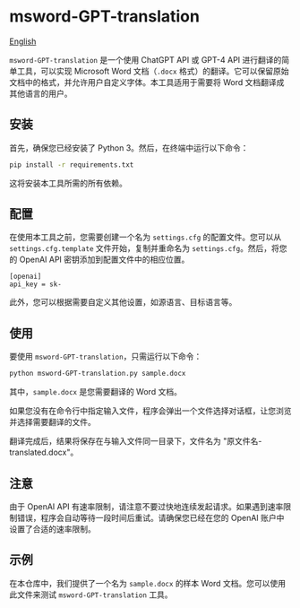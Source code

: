# msword-GPT-translation

[English](./readme.md)

`msword-GPT-translation` 是一个使用 ChatGPT API 或 GPT-4 API 进行翻译的简单工具，可以实现 Microsoft Word 文档（`.docx` 格式）的翻译。它可以保留原始文档中的格式，并允许用户自定义字体。本工具适用于需要将 Word 文档翻译成其他语言的用户。

## 安装

首先，确保您已经安装了 Python 3。然后，在终端中运行以下命令：

```bash
pip install -r requirements.txt
```

这将安装本工具所需的所有依赖。

## 配置

在使用本工具之前，您需要创建一个名为 `settings.cfg` 的配置文件。您可以从 `settings.cfg.template` 文件开始，复制并重命名为 `settings.cfg`。然后，将您的 OpenAI API 密钥添加到配置文件中的相应位置。

```
[openai]
api_key = sk-
```

此外，您可以根据需要自定义其他设置，如源语言、目标语言等。

## 使用

要使用 `msword-GPT-translation`，只需运行以下命令：

```bash
python msword-GPT-translation.py sample.docx
```

其中，`sample.docx` 是您需要翻译的 Word 文档。

如果您没有在命令行中指定输入文件，程序会弹出一个文件选择对话框，让您浏览并选择需要翻译的文件。

翻译完成后，结果将保存在与输入文件同一目录下，文件名为 "原文件名-translated.docx"。

## 注意

由于 OpenAI API 有速率限制，请注意不要过快地连续发起请求。如果遇到速率限制错误，程序会自动等待一段时间后重试。请确保您已经在您的 OpenAI 账户中设置了合适的速率限制。

## 示例

在本仓库中，我们提供了一个名为 `sample.docx` 的样本 Word 文档。您可以使用此文件来测试 `msword-GPT-translation` 工具。